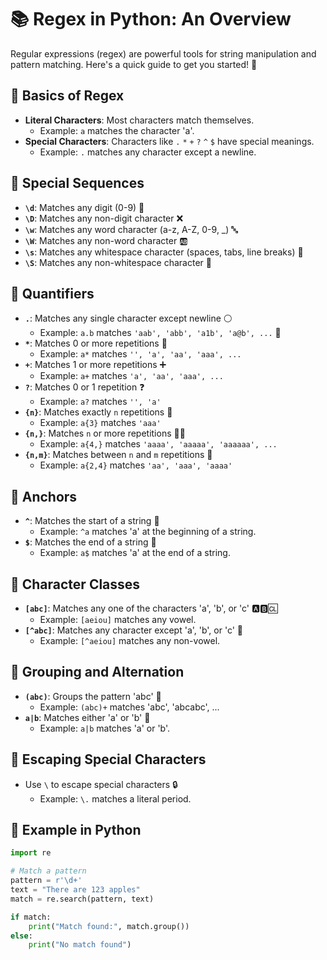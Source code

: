 # 📚 Regex in Python: An Overview

Regular expressions (regex) are powerful tools for string manipulation and pattern matching. Here's a quick guide to get you started! 🚀

## 🔹 Basics of Regex

- **Literal Characters**: Most characters match themselves.
  - Example: `a` matches the character 'a'.
- **Special Characters**: Characters like `.` `*` `+` `?` `^` `$` have special meanings.
  - Example: `.` matches any character except a newline.

## 🔹 Special Sequences

- **`\d`**: Matches any digit (0-9) 🧮
- **`\D`**: Matches any non-digit character ❌
- **`\w`**: Matches any word character (a-z, A-Z, 0-9, _) 🔤
- **`\W`**: Matches any non-word character 🆎
- **`\s`**: Matches any whitespace character (spaces, tabs, line breaks) 📏
- **`\S`**: Matches any non-whitespace character 🚫

## 🔹 Quantifiers

- **`.`**: Matches any single character except newline ⚪
  - Example: `a.b` matches `'aab', 'abb', 'a1b', 'a@b', ...` 🙂
- **`*`**: Matches 0 or more repetitions 🌟
  - Example: `a*` matches `'', 'a', 'aa', 'aaa', ...`
- **`+`**: Matches 1 or more repetitions ➕
  - Example: `a+` matches `'a', 'aa', 'aaa', ...`
- **`?`**: Matches 0 or 1 repetition ❓
  - Example: `a?` matches `'', 'a'`
- **`{n}`**: Matches exactly `n` repetitions 🔢
  - Example: `a{3}` matches `'aaa'`
- **`{n,}`**: Matches `n` or more repetitions 🔢➕
  - Example: `a{4,}` matches `'aaaa', 'aaaaa', 'aaaaaa', ...`
- **`{n,m}`**: Matches between `n` and `m` repetitions 🧮
  - Example: `a{2,4}` matches `'aa', 'aaa', 'aaaa'`


## 🔹 Anchors

- **`^`**: Matches the start of a string 📍
  - Example: `^a` matches 'a' at the beginning of a string.
- **`$`**: Matches the end of a string 🎯
  - Example: `a$` matches 'a' at the end of a string.

## 🔹 Character Classes

- **`[abc]`**: Matches any one of the characters 'a', 'b', or 'c' 🅰️🅱️🆑
  - Example: `[aeiou]` matches any vowel.
- **`[^abc]`**: Matches any character except 'a', 'b', or 'c' 🚫
  - Example: `[^aeiou]` matches any non-vowel.

## 🔹 Grouping and Alternation

- **`(abc)`**: Groups the pattern 'abc' 🔗
  - Example: `(abc)+` matches 'abc', 'abcabc', ...
- **`a|b`**: Matches either 'a' or 'b' 🔀
  - Example: `a|b` matches 'a' or 'b'.

## 🔹 Escaping Special Characters

- Use `\` to escape special characters 🔒
  - Example: `\.` matches a literal period.

## 🔹 Example in Python

```python
import re

# Match a pattern
pattern = r'\d+'
text = "There are 123 apples"
match = re.search(pattern, text)

if match:
    print("Match found:", match.group())
else:
    print("No match found")
